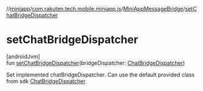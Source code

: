 //[miniapp](../../../index.md)/[com.rakuten.tech.mobile.miniapp.js](../index.md)/[MiniAppMessageBridge](index.md)/[setChatBridgeDispatcher](set-chat-bridge-dispatcher.md)

# setChatBridgeDispatcher

[androidJvm]\
fun [setChatBridgeDispatcher](set-chat-bridge-dispatcher.md)(bridgeDispatcher: [ChatBridgeDispatcher](../../com.rakuten.tech.mobile.miniapp.js.chat/-chat-bridge-dispatcher/index.md))

Set implemented chatBridgeDispatcher. Can use the default provided class from sdk [ChatBridgeDispatcher](../../com.rakuten.tech.mobile.miniapp.js.chat/-chat-bridge-dispatcher/index.md).
